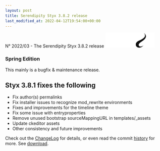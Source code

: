 ```yaml
---
layout: post
title: Serendipity Styx 3.8.2 release
last_modified_at: 2022-04-12T19:54:00+00:00
---
```


N° 2022/03 - The Serendipity Styx 3.8.2 release <img class="php8" src="/i/b/logo_php8_1.svg" alt="php8.1" width="160" height="48">

### Spring Edition

This mainly is a bugfix & maintenance release.

## Styx 3.8.1 fixes the following

  - Fix author(s) permalinks
  - Fix installer issues to recognize mod_rewrite environments
  - Fixes and improvements for the timeline theme
  - Fix some issue with entryproperties
  - Remove unused bootstrap sourceMappingURL in templates/_assets
  - Update ckeditor assets
  - Other consistency and future improvements

Check out the [ChangeLog](https://github.com/ophian/styx/blob/3.8.2/docs/NEWS) for details, or even read the commit [history](https://github.com/ophian/styx/commits/3.8.2) for more. See [download](https://github.com/ophian/styx/releases/tag/3.8.2).
